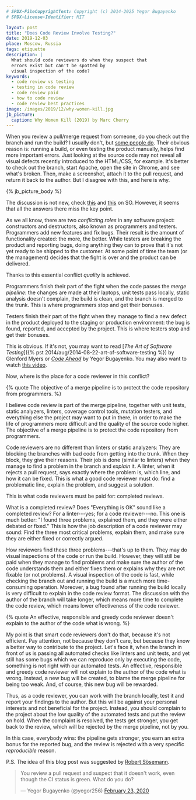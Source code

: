 ```yaml
---
# SPDX-FileCopyrightText: Copyright (c) 2014-2025 Yegor Bugayenko
# SPDX-License-Identifier: MIT

layout: post
title: "Does Code Review Involve Testing?"
date: 2019-12-03
place: Moscow, Russia
tags: etiquette
description: |
  What should code reviewers do when they suspect that
  errors exist but can't be spotted by
  visual inspection of the code?
keywords:
  - code review vs testing
  - testing in code review
  - code review paid
  - how to code review
  - code review best practices
image: /images/2019/12/why-women-kill.jpg
jb_picture:
  caption: Why Women Kill (2019) by Marc Cherry
---
```


When you review a pull/merge request from someone, do you check out
the branch and run the build? I usually don't, but
[some people do](https://exceptionnotfound.net/should-code-review-include-manual-testing-depends-2/).
Their obvious reason is: running a build, or even testing the product manually,
helps find more important errors. Just looking at the source code may not
reveal all visual defects recently introduced to the HTML/CSS, for example.
It's better to check out the branch, start Apache, open the site in Chrome,
and see what's broken. Then, make a screenshot, attach it to the pull request,
and return it back to the author. But I disagree with this, and here is why.

<!--more-->

{% jb_picture_body %}

The discussion is not new, check
[this](https://softwareengineering.stackexchange.com/questions/344618/does-code-review-typically-involve-uat-qa-testing)
and [this](https://softwareengineering.stackexchange.com/questions/95363/should-code-reviewers-test-as-part-of-the-review)
on SO. However, it seems that all the answers there miss the key point.

As we all know, there are two _conflicting roles_ in any software project:
constructors and destructors, also known as programmers and testers.
Programmers add new features and fix bugs. Their result is the amount of
functionality created: the more, the better. While testers are breaking
the product and reporting bugs, doing anything they can to prove that it's
not yet ready to be shipped to the customer. At some point of time the
team (or the management) decides that the fight is over and the product can be
delivered.

Thanks to this essential conflict _quality_ is achieved.

Programmers finish their part of the fight when the code passes the
_merge pipeline_: the changes are made at their laptops, unit tests pass
locally, static analysis doesn't complain, the build is clean,
and the branch is merged to the trunk. This is where programmers stop
and get their bonuses.

Testers finish their part of the fight when they manage to find a new defect
in the product deployed to the staging or production environment: the
bug is found, reported, and accepted by the project. This is where
testers stop and get their bonuses.

This is obvious. If it's not, you may want to read
[_The Art of Software Testing_]({% pst 2014/aug/2014-08-22-art-of-software-testing %}) by Glenford Myers
or
[_Code Ahead_](/code-ahead.html) by Yegor Bugayenko. You may also want
to watch [this video](https://www.youtube.com/watch?v=jZitXMQaXvE).

Now, where is the place for a code reviewer in this conflict?

{% quote The objective of a merge pipeline is to protect the code repository from programmers. %}

I believe code review is part of the merge pipeline, together with unit
tests, static analyzers, linters, coverage control tools, mutation
testers, and everything else the project may want to put in there, in order
to make the life of programmers more difficult and the quality of
the source code higher. The objective of a merge pipeline is to protect
the code repository from programmers.

Code reviewers are no different than linters or static analyzers: They are
blocking the branches with bad code from getting into the trunk. When they
block, they give their reasons. Their job is done (similar to linters) when
they manage to find a problem in the branch and _explain_ it. A linter, when
it rejects a pull request, says exactly where the problem is, which line,
and how it can be fixed. This is what a good code reviewer must do:
find a problematic line, explain the problem, and suggest a solution.

This is what code reviewers must be paid for: completed reviews.

What is a completed review? Does "Everything is OK" sound like a completed
review? For a linter---yes; for a code reviewer---no. This one is much better:
"I found three problems, explained them, and they were either debated or fixed."
This is how the job description of a code reviewer may sound: Find the three
most critical problems, explain them, and make sure they are either fixed
or correctly argued.

How reviewers find these three problems---that's up to them. They may
do visual inspections of the code or run the build. However, they will still
be paid when they manage to find problems and make sure the author of the
code understands them and either fixes them or explains why they are not
fixable (or not problems). A visual inspection of the code is fast, while
checking the branch out and running the build is a much more time-consuming
operation. Moreover, a bug found after running the build locally is very
difficult to explain in the code review format. The discussion with the
author of the branch will take longer, which means more time to complete
the code review, which means lower effectiveness of the code reviewer.

{% quote An effective, responsible and greedy code reviewer doesn't explain to the author of the code what is wrong. %}

My point is that smart code reviewers don't do that, because it's not efficient.
Pay attention, not because they don't care, but because they know a better
way to contribute to the project. Let's face it, when the branch in front
of us is passing all automated checks like linters and unit tests, and yet still
has some bugs which we can reproduce only by executing the code, something
is not right with our automated tests. An effective, responsible and greedy
code reviewer will not explain to the author of the code what is wrong. Instead,
a new bug will be created, to blame the merge pipeline for being too weak.
And, of course, this new bug will be rewarded.

Thus, as a code reviewer, you can work with the branch locally, test it
and report your findings to the author. But this will be against your personal
interests and not beneficial for the project. Instead, you should complain
to the project about the low quality of the automated tests and put the
review on hold. When the complaint is resolved, the tests get stronger, you
get back to the review, which will be rejected by the merge pipeline, not by you.

In this case, everybody wins: the pipeline gets stronger, you earn an extra
bonus for the reported bug, and the review is rejected with a very specific
_reproducible_ reason.

P.S. The idea of this blog post was suggested by [Robert Sösemann](https://twitter.com/rsoesemann).

<blockquote class="twitter-tweet"><p lang="en" dir="ltr">You review a pull request and suspect that it doesn&#39;t work, even though the CI status is green. What do you do?</p>&mdash; Yegor Bugayenko (@yegor256) <a href="https://twitter.com/yegor256/status/1231476701806284800?ref_src=twsrc%5Etfw">February 23, 2020</a></blockquote> <script async src="https://platform.twitter.com/widgets.js" charset="utf-8"></script>
